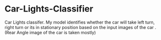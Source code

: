 # Car-Lights-Classifier
Car Lights classifer. My model identifies whether the car will take left turn, right turn or its in stationary position based on the input images of the car . (Rear Angle image of the car is taken mostly)
